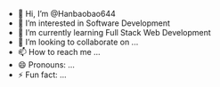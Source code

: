 - 👋 Hi, I’m @Hanbaobao644
- 👀 I’m interested in Software Development
- 🌱 I’m currently learning Full Stack Web Development
- 💞️ I’m looking to collaborate on ...
- 📫 How to reach me ...
- 😄 Pronouns: ...
- ⚡ Fun fact: ...

<!---
Hanbaobao644/Hanbaobao644 is a ✨ special ✨ repository because its `README.md` (this file) appears on your GitHub profile.
You can click the Preview link to take a look at your changes.
--->
